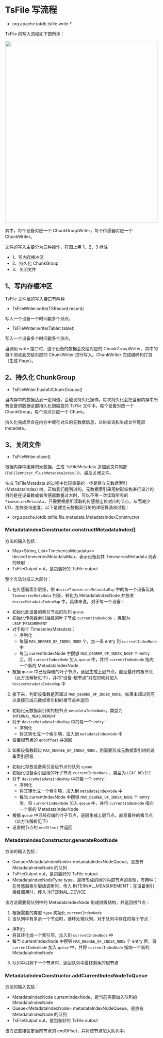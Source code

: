 <!--

    Licensed to the Apache Software Foundation (ASF) under one
    or more contributor license agreements.  See the NOTICE file
    distributed with this work for additional information
    regarding copyright ownership.  The ASF licenses this file
    to you under the Apache License, Version 2.0 (the
    "License"); you may not use this file except in compliance
    with the License.  You may obtain a copy of the License at
    
        http://www.apache.org/licenses/LICENSE-2.0
    
    Unless required by applicable law or agreed to in writing,
    software distributed under the License is distributed on an
    "AS IS" BASIS, WITHOUT WARRANTIES OR CONDITIONS OF ANY
    KIND, either express or implied.  See the License for the
    specific language governing permissions and limitations
    under the License.

-->

# TsFile 写流程

* org.apache.iotdb.tsfile.write.*

TsFile 的写入流程如下图所示：

<img style="width:100%; max-width:800px; max-height:600px; margin-left:auto; margin-right:auto; display:block;" src="https://user-images.githubusercontent.com/19167280/73625238-efba2980-467e-11ea-927e-a7021f8153af.png">

其中，每个设备对应一个 ChunkGroupWriter，每个传感器对应一个 ChunkWriter。

文件的写入主要分为三种操作，在图上用 1、2、3 标注

* 1、写内存换冲区
* 2、持久化 ChunkGroup
* 3、关闭文件

## 1、写内存缓冲区

TsFile 文件层的写入接口有两种

* TsFileWriter.write(TSRecord record)

 写入一个设备一个时间戳多个测点。

* TsFileWriter.write(Tablet tablet)

 写入一个设备多个时间戳多个测点。

当调用 write 接口时，这个设备的数据会交给对应的 ChunkGroupWriter，其中的每个测点会交给对应的 ChunkWriter 进行写入。ChunkWriter 完成编码和打包（生成 Page）。


## 2、持久化 ChunkGroup

* TsFileWriter.flushAllChunkGroups()

当内存中的数据达到一定阈值，会触发持久化操作。每次持久化会把当前内存中所有设备的数据全部持久化到磁盘的 TsFile 文件中。每个设备对应一个 ChunkGroup，每个测点对应一个 Chunk。

持久化完成后会在内存中缓存对应的元数据信息，以供查询和生成文件尾部 metadata。

## 3、关闭文件

* TsFileWriter.close()

根据内存中缓存的元数据，生成 TsFileMetadata 追加到文件尾部(`TsFileWriter.flushMetadataIndex()`)，最后关闭文件。

生成 TsFileMetadata 的过程中比较重要的一步是建立元数据索引 (MetadataIndex) 树。正如我们提到过的，元数据索引采用树形结构进行设计的目的是在设备数或者传感器数量过大时，可以不用一次读取所有的 `TimeseriesMetadata`，只需要根据所读取的传感器定位对应的节点，从而减少 I/O，加快查询速度。以下是建立元数据索引树的详细算法和过程：

* org.apache.iotdb.tsfile.file.metadata.MetadataIndexConstructor

### MetadataIndexConstructor.constructMetadataIndex()

方法的输入包括：
* Map\<String, List\<TimeseriesMetadata\>\> deviceTimeseriesMetadataMap，表示设备到其 TimeseriesMetadata 列表的映射
* TsFileOutput out，是包装好的 TsFile output

整个方法分成三大部分：
1. 在传感器索引层级，把 `deviceTimeseriesMetadataMap` 中的每一个设备及其 `TimeseriesMetadata` 列表，转化为 MetadataIndexNode 并放进 `deviceMetadataIndexMap` 中。具体来说，对于每一个设备：
  * 初始化此设备的索引节点的队列 `queue`
  * 初始化传感器索引层级的叶子节点 `currentIndexNode` ，类型为 `LEAF_MEASUREMENT`
  * 对于每个 TimeseriesMetadata：
    * 序列化
    * 每隔 `MAX_DEGREE_OF_INDEX_NODE` 个，加一条 entry 到 `currentIndexNode` 中
    * 每当 currentIndexNode 中攒够 `MAX_DEGREE_OF_INDEX_NODE` 个 entry 后，将 `currentIndexNode` 加入 `queue` 中，并将 `currentIndexNode` 指向一个新的 MetadataIndexNode
  * 根据 `queue` 中已经存储的叶子节点，逐层生成上层节点，直至最终的根节点（此方法解析见下），并将"设备-根节点"对应的映射加入 `deviceMetadataIndexMap` 中

2. 接下来，判断设备数是否超过 `MAX_DEGREE_OF_INDEX_NODE`，如果未超过则可以直接形成元数据索引树的根节点并返回
  * 初始化元数据索引树的根节点 `metadataIndexNode`，类型为 `INTERNAL_MEASUREMENT`
  * 对于 `deviceMetadataIndexMap` 中的每一个 entry：
    * 序列化
    * 将其转化成一个索引项，加入到 `metadataIndexNode` 中
  * 设置根节点的 `endOffset` 并返回

3. 如果设备数超过 `MAX_DEGREE_OF_INDEX_NODE`，则需要形成元数据索引树的设备索引层级
  * 初始化存放设备索引层级节点的队列 `queue`
  * 初始化设备索引层级的叶子节点 `currentIndexNode` ，类型为 `LEAF_DEVICE`
  * 对于 `deviceMetadataIndexMap` 中的每一个 entry：
    * 序列化
    * 将其转化成一个索引项，加入到 `metadataIndexNode` 中
    * 每当 currentIndexNode 中攒够 `MAX_DEGREE_OF_INDEX_NODE` 个 entry 后，将 `currentIndexNode` 加入 `queue` 中，并将 `currentIndexNode` 指向一个新的 MetadataIndexNode
  * 根据 `queue` 中已经存储的叶子节点，逐层生成上层节点，直至最终的根节点（此方法解析见下）
  * 设置根节点的 `endOffset` 并返回

### MetadataIndexConstructor.generateRootNode

方法的输入包括：
* Queue\<MetadataIndexNode\> metadataIndexNodeQueue，是放有 MetadataIndexNode 的队列
* TsFileOutput out，是包装好的 TsFile output
* MetadataIndexNodeType type，是所形成的树的内部节点的类型，有两种：在传感器索引层级调用时，传入 INTERNAL_MEASUREMENT；在设备索引层级调用时，传入 INTERNAL_DEVICE

该方法需要将队列中的 MetadataIndexNode 形成树级结构，并返回根节点：
1. 根据需要的类型 `type` 初始化 `currentIndexNode`
2. 当队列中有多余一个节点时，循环处理队列，对于队列中存在的每个节点：
  * 序列化
  * 将其转化成一个索引项，加入到 `currentIndexNode` 中
  * 每当 currentIndexNode 中攒够 `MAX_DEGREE_OF_INDEX_NODE` 个 entry 后，将 `currentIndexNode` 加入 `queue` 中，并将 `currentIndexNode` 指向一个新的 MetadataIndexNode
3. 队列中只剩下一个节点时，返回队列中最终剩余的根节点

### MetadataIndexConstructor.addCurrentIndexNodeToQueue

方法的输入包括：
* MetadataIndexNode currentIndexNode，是当前需要加入队列的 MetadataIndexNode
* Queue\<MetadataIndexNode\> metadataIndexNodeQueue，是放有 MetadataIndexNode 的队列
* TsFileOutput out，是包装好的 TsFile output

该方法直接设定当前节点的 endOffset，并将该节点加入队列中。